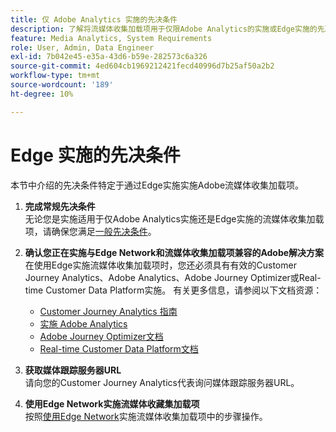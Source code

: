 ```yaml
---
title: 仅 Adobe Analytics 实施的先决条件
description: 了解将流媒体收集加载项用于仅限Adobe Analytics的实施或Edge实施的先决条件
feature: Media Analytics, System Requirements
role: User, Admin, Data Engineer
exl-id: 7b042e45-e35a-43d6-b59e-282573c6a326
source-git-commit: 4ed604cb1969212421fecd40996d7b25af50a2b2
workflow-type: tm+mt
source-wordcount: '189'
ht-degree: 10%

---
```


# Edge 实施的先决条件

本节中介绍的先决条件特定于通过Edge实施实施Adobe流媒体收集加载项。

1. **完成常规先决条件**<br>
无论您是实施适用于仅Adobe Analytics实施还是Edge实施的流媒体收集加载项，请确保您满足[一般先决条件](/help/getting-started/prereqs.md)。

1. **确认您正在实施与Edge Network和流媒体收集加载项兼容的Adobe解决方案**<br>
在使用Edge实施流媒体收集加载项时，您还必须具有有效的Customer Journey Analytics、Adobe Analytics、Adobe Journey Optimizer或Real-time Customer Data Platform实施。 有关更多信息，请参阅以下文档资源：
   * [Customer Journey Analytics 指南](https://experienceleague.adobe.com/docs/analytics-platform/using/cja-landing.html?lang=zh-Hans)
   * [实施 Adobe Analytics](https://experienceleague.adobe.com/docs/analytics/implementation/home.html?lang=zh-Hans)
   * [Adobe Journey Optimizer文档](https://experienceleague.adobe.com/docs/journey-optimizer.html?lang=zh-Hans)
   * [Real-time Customer Data Platform文档](https://experienceleague.adobe.com/docs/real-time-customer-data-platform.html)

1. **获取媒体跟踪服务器URL**<br>
请向您的Customer Journey Analytics代表询问媒体跟踪服务器URL。<!-- This is the `collection-api-server` URL for the Mobile SDK, the JavaScript SDK, and the non-collection-api tracking server for Roku. Domain names for API implementation is: `[your_namespace].hb-api.omtrdc.net`. -->

1. **使用Edge Network实施流媒体收藏集加载项**<br>
按照[使用Edge Network](/help/implementation/edge/implementation-edge.md)实施流媒体收集加载项中的步骤操作。
